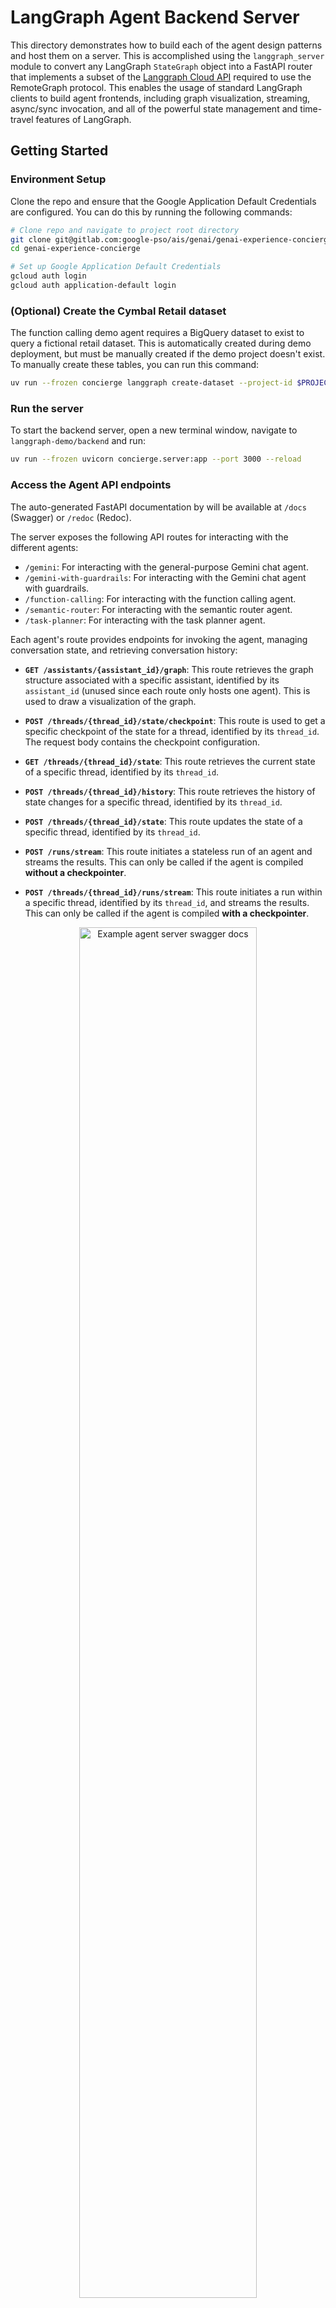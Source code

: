 <!-- markdownlint-disable MD033 -->

# LangGraph Agent Backend Server

This directory demonstrates how to build each of the agent design patterns and host them on a server. This is accomplished using the `langgraph_server` module to convert any LangGraph `StateGraph` object into a FastAPI router that implements a subset of the [Langgraph Cloud API](https://langchain-ai.github.io/langgraph/cloud/reference/api/api_ref.html) required to use the RemoteGraph protocol. This enables the usage of standard LangGraph clients to build agent frontends, including graph visualization, streaming, async/sync invocation, and all of the powerful state management and time-travel features of LangGraph.

## Getting Started

### Environment Setup

Clone the repo and ensure that the Google Application Default Credentials are configured. You can do this by running the following commands:

```bash
# Clone repo and navigate to project root directory
git clone git@gitlab.com:google-pso/ais/genai/genai-experience-concierge.git
cd genai-experience-concierge

# Set up Google Application Default Credentials
gcloud auth login
gcloud auth application-default login
```

### (Optional) Create the Cymbal Retail dataset

The function calling demo agent requires a BigQuery dataset to exist to query a fictional retail dataset. This is automatically created during demo deployment, but must be manually created if the demo project doesn't exist. To manually create these tables, you can run this command:

```bash
uv run --frozen concierge langgraph create-dataset --project-id $PROJECT_ID
```

### Run the server

To start the backend server, open a new terminal window, navigate to `langgraph-demo/backend` and run:

```bash
uv run --frozen uvicorn concierge.server:app --port 3000 --reload
```

### Access the Agent API endpoints

The auto-generated FastAPI documentation by will be available at `/docs` (Swagger) or `/redoc` (Redoc).

The server exposes the following API routes for interacting with the different agents:

* `/gemini`:  For interacting with the general-purpose Gemini chat agent.
* `/gemini-with-guardrails`: For interacting with the Gemini chat agent with guardrails.
* `/function-calling`: For interacting with the function calling agent.
* `/semantic-router`: For interacting with the semantic router agent.
* `/task-planner`: For interacting with the task planner agent.

Each agent's route provides endpoints for invoking the agent, managing conversation state, and retrieving conversation history:

* **`GET /assistants/{assistant_id}/graph`**: This route retrieves the graph structure associated with a specific assistant, identified by its `assistant_id` (unused since each route only hosts one agent). This is used to draw a visualization of the graph.

* **`POST /threads/{thread_id}/state/checkpoint`**: This route is used to get a specific checkpoint of the state for a thread, identified by its `thread_id`. The request body contains the checkpoint configuration.

* **`GET /threads/{thread_id}/state`**: This route retrieves the current state of a specific thread, identified by its `thread_id`.

* **`POST /threads/{thread_id}/history`**: This route retrieves the history of state changes for a specific thread, identified by its `thread_id`.

* **`POST /threads/{thread_id}/state`**: This route updates the state of a specific thread, identified by its `thread_id`.

* **`POST /runs/stream`**: This route initiates a stateless run of an agent and streams the results. This can only be called if the agent is compiled **without a checkpointer**.

* **`POST /threads/{thread_id}/runs/stream`**: This route initiates a run within a specific thread, identified by its `thread_id`, and streams the results. This can only be called if the agent is compiled **with a checkpointer**.

<div align="center" width="100%">
  <img src="../../docs/images/langgraph-fastapi.png" alt="Example agent server swagger docs" width="75%" />
</div>

## Key Features

* **Diverse Agent Implementations:** The demo showcases several distinct agent design patterns (see [Agent Design Patterns](../../agent-design-patterns/) for more details):
    1. **Gemini Chat:** [Source Code](./concierge/agents/gemini_chat/)
        * Purpose: A general-purpose conversational agent with a system prompt to take on the role of a Retail Assistant built with the Gemini language model. It handles basic user queries and maintains conversation context.
        * Streams: Response text generated by Gemini.
    1. **Gemini Chat with Guardrails:** [Source Code](./concierge/agents/gemini_chat_with_guardrails/)
        * Purpose: An enhanced Retail Assistant agent that incorporates guardrails to ensure safe and appropriate responses. It classifies user inputs and blocks potentially harmful or out-of-scope requests.
        * Streams: Guardrail classifications and response text.
    1. **Function Calling:** [Source Code](./concierge/agents/function_calling/)
        * Purpose: This Retail Assistant agent demonstrates how to integrate function calling with LangGraph. It can use tools to retrieve real-time data (e.g. product information, stores, inventory) and incorporate the results into its responses.
        * Streams: Function calls, function responses, and response text.
        * Available tools:
          * `find_products`: Search for products based on various criteria (e.g., store, price, keywords).
          * `find_stores`: Search for stores based on name, location, or products offered.
          * `find_inventory`: Check the inventory of a specific product at a store.
    1. **Semantic Router:** [Source Code](./concierge/agents/semantic_router/)
        * Purpose: A useful component for multi-agent systems, this agent intelligently routes user queries to the most appropriate specialized agent (i.e. Retail Assistant or Customer Support Assistant) based on the query's semantic content.
        * Streams: Routing decision and response text.
    1. **Task Planner:** [Source Code](./concierge/agents/task_planner/)
        * Purpose: This advanced multi-agent design can break down complex user requests into step-by-step plans, execute those plans (e.g., using search), and then reflect on the results to provide comprehensive responses.
        * Streams: Generated plans, each executed task, plan reflection, and response text.

* **LangGraph for Agent Orchestration:** LangGraph is used as the core framework for defining the interaction flows between agents. It enables the creation of robust, stateful, and multi-turn conversations.

* **FastAPI Integration:** The project leverages FastAPI to expose the LangGraph agents as a set of RESTful API endpoints. This makes it easy to deploy and access the agents from other applications.

* **Modular Design:** Each agent folder (under [concierge/agents](./concierge/agents/)) is a self-contained LangGraph agent implementation with no other assumptions about the rest of this project. This means you're free to just copy any of those folders and use it as you would with any other LangGraph agent. The one requirement that we make to enable runtime configuration is that the `AgentConfig` for each respective agent is passed during invocation to configure project, models, tables, etc. See an example for the Gemini agent below:

    ```python
    from langgraph.checkpoint import memory

    from concierge.agents.gemini_chat import graph, schemas

    # Standard LangGraph compilation step
    state_graph = graph.load_graph()
    compiled_graph = state_graph.compile(checkpointer=memory.MemorySaver())

    # Runtime configuration
    agent_config = schemas.AgentConfig(
        project="...",
        region="us-central1",
        chat_model_name="gemini-2.0-flash-001",
    )

    # Run an example streamed query
    async for chunk in compiled_graph.astream(
        input=schemas.GraphTurnInput(
            current_turn=schemas.Turn(
                user_input="Can you create an overview of each department and their top selling products?"
            )
        ),
        # Note that the agent_config is passed in addition to the standard thread ID configuration
        config={"configurable": {"thread_id": "test-thread", "agent_config": agent_config}},
        stream_mode="custom",
    ):
        print(chunk["text"], end="")
    ```

* **Checkpointing:** The agent server can be configured to leverage LangGraph's checkpointer implementations to persist session state with various backends: in-memory, SQLite, and Postgres.

## LangGraph to FastAPI Conversion

The `langgraph_server` directory contains the essential components for converting LangGraph graphs into deployable FastAPI applications:

* `langgraph_agent.py`: This file defines the `LangGraphAgent` class, which wraps a LangGraph `StateGraph` and provides methods for interacting with it (e.g., getting graph structure, managing state, streaming execution). It acts as an adapter between LangGraph's logic and the server.
* `fastapi_app.py`: This file contains the `build_agent_router` function, which takes a `LangGraphAgent` and a FastAPI `APIRouter` and sets up the API endpoints for interacting with the agent. It handles request processing, serialization, and streaming responses using FastAPI.
* `schemas.py`:  Defines the Pydantic models used for request and response data, ensuring data validation and type safety in the API.
* `checkpoint_saver.py`: Provides functions for loading, setting up, and cleaning up different checkpointing backends, allowing the server to manage conversation state persistence.

## Interactive Jupyter Notebooks 📓

Some development notebooks are provided to interactively test both the local implementation of the agents and deployed agents.

* [notebooks/langgraph-agent.ipynb](./notebooks/langgraph-agent.ipynb): Build and compile a simple LangGraph graph, wrap it in a `LangGraphAgent` running locally within the notebook, display the graph visualization, and run some simple tests.
* [notebooks/langgraph-remote-agent.ipynb](./notebooks/langgraph-remote-agent.ipynb): Query a remote instance of the "Gemini Chat" example agent server (either at localhost or a deployed endpoint). Display a visualization of the remote graph and run some simple tests.

## License

Copyright 2025 Google. This software is provided as-is, without warranty or
representation for any use or purpose. Your use of it is subject to your
agreement with Google.

## Disclaimer

This project is an example and may require further customization for production use.
